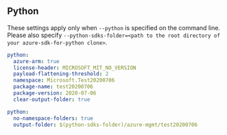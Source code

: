 ## Python

These settings apply only when `--python` is specified on the command line.
Please also specify `--python-sdks-folder=<path to the root directory of your azure-sdk-for-python clone>`.

```yaml $(python)
python:
  azure-arm: true
  license-header: MICROSOFT_MIT_NO_VERSION
  payload-flattening-threshold: 2
  namespace: Microsoft.Test20200706
  package-name: test20200706
  package-version: 2020-07-06
  clear-output-folder: true
```

```yaml $(python)
python:
  no-namespace-folders: true
  output-folder: $(python-sdks-folder)/azure-mgmt/test20200706
```
